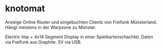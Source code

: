 # knotomat
Anzeige Online Router und eingebuchten Clients von Freifunk Münsterland. Hängt meistens in der Warpzone zu Münster.

Electric Imp + 4x14 Segment Display in einer Spielkartenschachtel.
Daten via Freifunk aus Graphite. 5V via USB.
